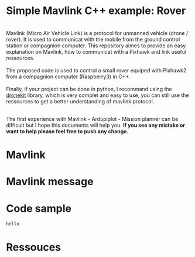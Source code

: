 # Simple Mavlink C++ example: Rover
<br>Mavlink (Micro Air Vehicle Link) is a protocol for unmanned vehicle (drone / rover). It is used to communicat with the mobile from the ground control station or compagnion computer. This repository aimes to provide an easy explanation on Mavlink, how to communicat with a Pixhawk and link useful ressources. </br>
<br>The proposed code is used to control a small rover equiped with Pixhawk2 from a compagnion computer (Raspberry3) in C++.</br>
<br>Finally, if your project can be done in python, I recommand using the [dronekit](http://python.dronekit.io/guide/quick_start.html) library, which is very complet and easy to use, you can still use the ressources to get a better understanding of mavlink protocol.</br>

<br>The first experience with Mavlink - Ardupiplot - Mission planner can be difficult but I hope this documents will help you. __If you see any mistake or want to help please feel free to push any change.__</br>

# Mavlink

# Mavlink message

# Code sample
```c
hello
```
# Ressouces 
